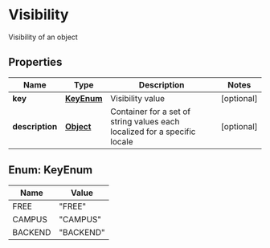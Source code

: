 

# Visibility

Visibility of an object
## Properties

Name | Type | Description | Notes
------------ | ------------- | ------------- | -------------
**key** | [**KeyEnum**](#KeyEnum) | Visibility value |  [optional]
**description** | [**Object**](.md) | Container for a set of string values each localized for a specific locale |  [optional]



## Enum: KeyEnum

Name | Value
---- | -----
FREE | &quot;FREE&quot;
CAMPUS | &quot;CAMPUS&quot;
BACKEND | &quot;BACKEND&quot;



